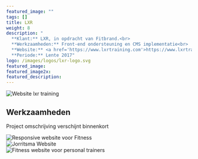 ```yaml
---
featured_image: ""
tags: []
title: LXR
weight: 8
description: "
  **Klant:** LXR, in opdracht van Fitbrand.<br> 
  **Werkzaamheden:** Front-end ondersteuning en CMS implementatie<br> 
  **Website:** <a href='https://www.lxrtraining.com'>https://www.lxrtraining.com</a><br>
  **Periode:** Lente 2017"
logo: /images/logos/lxr-logo.svg
featured_image: 
featured_image2x: 
featured_description:
---
```


<div class="wrapper bg-gray-light clearfix">
 <div class="layout p3-lr p10-t">
 <div class="case center m10-b">
  <img 
    class="block" src="/images/clients/lxr/lxrtraining-about.png" alt="Website lxr training">
  </div>
 </div>
</div>

<div class="layout p10-t p3-lr m10-b">
  <div class="w-large">
    <h2 class="f2 m2-b">Werkzaamheden</h2>
    <p>Project omschrijving verschijnt binnenkort </p>
  </div>
</div>

<div class="wrapper bg-lxr-gold clearfix">
 <div class="layout p3-lr p10-t">
  <div class="case center m10-b">
    <img 
    class="block" src="/images/clients/lxr/lxr-mobile.png" alt="Responsive website voor Fitness">
    </div>
 </div>
</div>

<div class="wrapper clearfix">
 <div class="layout p3-lr p10-t">
 <div class="case center m10-b">
    <img 
    class="block" src="/images/clients/lxr/lxrtraining-trainer.png" alt="Jorritsma Website">
    </div>
 </div>
</div>

<div class="wrapper bg-gray-light clearfix">
 <div class="layout p3-lr p10-t">
 <div class="case center m10-b">
    <img class="block" src="/images/clients/lxr/lxrtraining-overzicht.png"  alt="Fitness website voor personal trainers">
    </div>
 </div>
</div>